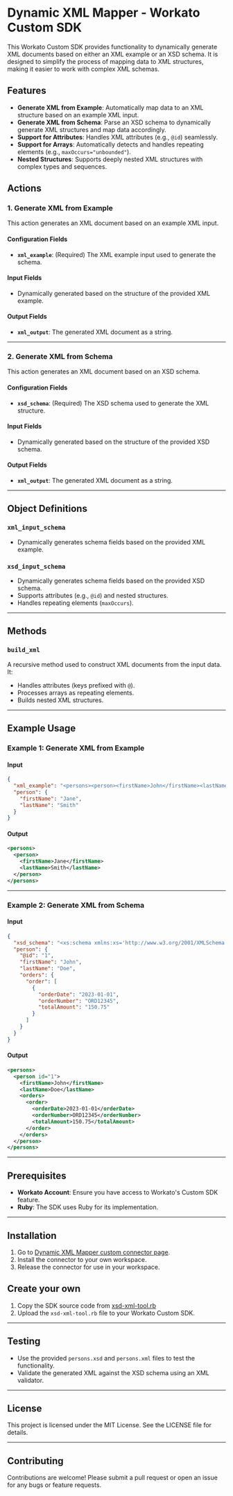 # Dynamic XML Mapper - Workato Custom SDK

This Workato Custom SDK provides functionality to dynamically generate XML documents based on either an XML example or an XSD schema. It is designed to simplify the process of mapping data to XML structures, making it easier to work with complex XML schemas.

## Features

- **Generate XML from Example**: Automatically map data to an XML structure based on an example XML input.
- **Generate XML from Schema**: Parse an XSD schema to dynamically generate XML structures and map data accordingly.
- **Support for Attributes**: Handles XML attributes (e.g., `@id`) seamlessly.
- **Support for Arrays**: Automatically detects and handles repeating elements (e.g., `maxOccurs="unbounded"`).
- **Nested Structures**: Supports deeply nested XML structures with complex types and sequences.

## Actions

### 1. Generate XML from Example

This action generates an XML document based on an example XML input.

#### Configuration Fields
- **`xml_example`**: (Required) The XML example input used to generate the schema.

#### Input Fields
- Dynamically generated based on the structure of the provided XML example.

#### Output Fields
- **`xml_output`**: The generated XML document as a string.

---

### 2. Generate XML from Schema

This action generates an XML document based on an XSD schema.

#### Configuration Fields
- **`xsd_schema`**: (Required) The XSD schema used to generate the XML structure.

#### Input Fields
- Dynamically generated based on the structure of the provided XSD schema.

#### Output Fields
- **`xml_output`**: The generated XML document as a string.

---

## Object Definitions

### `xml_input_schema`
- Dynamically generates schema fields based on the provided XML example.

### `xsd_input_schema`
- Dynamically generates schema fields based on the provided XSD schema.
- Supports attributes (e.g., `@id`) and nested structures.
- Handles repeating elements (`maxOccurs`).

---

## Methods

### `build_xml`
A recursive method used to construct XML documents from the input data. It:
- Handles attributes (keys prefixed with `@`).
- Processes arrays as repeating elements.
- Builds nested XML structures.

---

## Example Usage

### Example 1: Generate XML from Example

#### Input
```json
{
  "xml_example": "<persons><person><firstName>John</firstName><lastName>Doe</lastName></person></persons>",
  "person": {
    "firstName": "Jane",
    "lastName": "Smith"
  }
}
```

#### Output
```xml
<persons>
  <person>
    <firstName>Jane</firstName>
    <lastName>Smith</lastName>
  </person>
</persons>
```

---

### Example 2: Generate XML from Schema

#### Input
```json
{
  "xsd_schema": "<xs:schema xmlns:xs='http://www.w3.org/2001/XMLSchema'>...</xs:schema>",
  "person": {
    "@id": "1",
    "firstName": "John",
    "lastName": "Doe",
    "orders": {
      "order": [
        {
          "orderDate": "2023-01-01",
          "orderNumber": "ORD12345",
          "totalAmount": "150.75"
        }
      ]
    }
  }
}
```

#### Output
```xml
<persons>
  <person id="1">
    <firstName>John</firstName>
    <lastName>Doe</lastName>
    <orders>
      <order>
        <orderDate>2023-01-01</orderDate>
        <orderNumber>ORD12345</orderNumber>
        <totalAmount>150.75</totalAmount>
      </order>
    </orders>
  </person>
</persons>
```

---

## Prerequisites

- **Workato Account**: Ensure you have access to Workato's Custom SDK feature.
- **Ruby**: The SDK uses Ruby for its implementation.

---

## Installation

1. Go to [Dynamic XML Mapper custom connector page](https://app.workato.com/custom_adapters/932640?token=50d8f8a96bef0ac2932543174e69c26686eeb01ae2c6f06c252e4370c3bde531).
2. Install the connector to your own workspace.
3. Release the connector for use in your workspace.

## Create your own

1. Copy the SDK source code from [xsd-xml-tool.rb](/workato-sdk/xsd-xml-tool.rb)
2. Upload the `xsd-xml-tool.rb` file to your Workato Custom SDK.

---

## Testing

- Use the provided `persons.xsd` and `persons.xml` files to test the functionality.
- Validate the generated XML against the XSD schema using an XML validator.

---

## License

This project is licensed under the MIT License. See the LICENSE file for details.

---

## Contributing

Contributions are welcome! Please submit a pull request or open an issue for any bugs or feature requests.